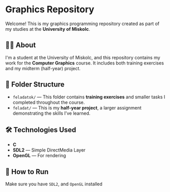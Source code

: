 # Graphics Repository

Welcome! This is my graphics programming repository created as part of my studies at the **University of Miskolc**.

## 🧑‍🎓 About

I'm a student at the University of Miskolc, and this repository contains my work for the **Computer Graphics** course. It includes both training exercises and my midterm (half-year) project.

## 📁 Folder Structure

- `feladatok/` — This folder contains **training exercises** and smaller tasks I completed throughout the course.
- `feladat/` — This is my **half-year project**, a larger assignment demonstrating the skills I’ve learned.

## 🛠 Technologies Used

- **C**
- **SDL2** — Simple DirectMedia Layer
- **OpenGL** — For rendering

## 🚀 How to Run

Make sure you have `SDL2`, and `OpenGL` installed